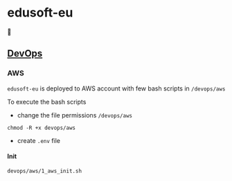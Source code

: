 # edusoft-eu
🦜
## [DevOps](./devops/aws/README.md)

### AWS

`edusoft-eu` is deployed to AWS account with few bash scripts in `/devops/aws` 

To execute the bash scripts 
- change the file permissions `/devops/aws`
```shell
chmod -R +x devops/aws
```
- create `.env` file


#### Init
```shell
devops/aws/1_aws_init.sh
```

